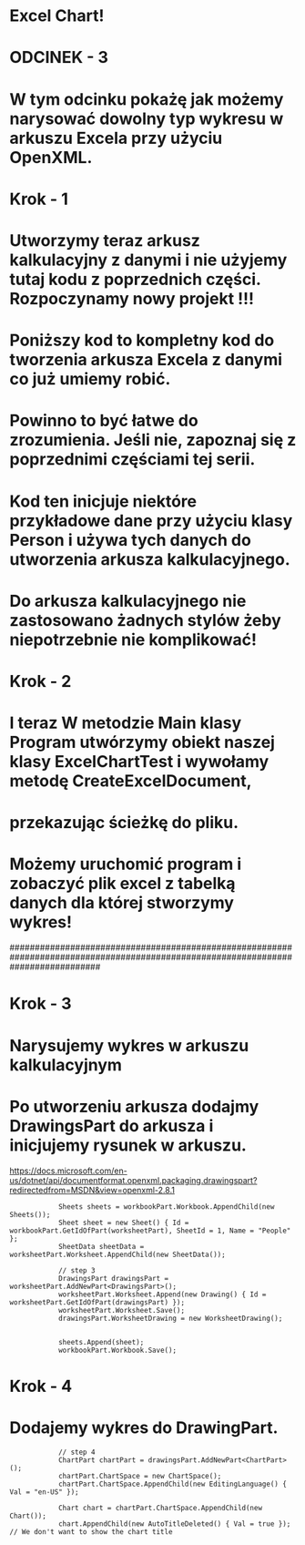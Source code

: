 ﻿# Excel Chart!
# ODCINEK - 3 
# W tym odcinku pokażę jak możemy narysować dowolny typ wykresu w arkuszu Excela przy użyciu OpenXML.


# Krok - 1  
# Utworzymy teraz arkusz kalkulacyjny z danymi i nie użyjemy tutaj kodu z poprzednich części. Rozpoczynamy nowy projekt !!!
# Poniższy kod to kompletny kod do tworzenia arkusza Excela z danymi co już umiemy robić. 
# Powinno to być łatwe do zrozumienia. Jeśli nie, zapoznaj się z poprzednimi częściami tej serii.

# Kod ten inicjuje niektóre przykładowe dane przy użyciu klasy Person i używa tych danych do utworzenia arkusza kalkulacyjnego. 
# Do arkusza kalkulacyjnego nie zastosowano żadnych stylów żeby niepotrzebnie nie komplikować!


# Krok - 2
# I teraz W metodzie Main klasy Program utwórzymy obiekt naszej klasy ExcelChartTest i wywołamy metodę CreateExcelDocument, 
# przekazując ścieżkę do pliku.

# Możemy uruchomić program i zobaczyć plik excel z tabelką danych dla której stworzymy wykres!

##################################################################################################################################


# Krok - 3
# Narysujemy wykres w arkuszu kalkulacyjnym
# Po utworzeniu arkusza dodajmy DrawingsPart do arkusza i inicjujemy rysunek w arkuszu.

https://docs.microsoft.com/en-us/dotnet/api/documentformat.openxml.packaging.drawingspart?redirectedfrom=MSDN&view=openxml-2.8.1

		        Sheets sheets = workbookPart.Workbook.AppendChild(new Sheets());
                Sheet sheet = new Sheet() { Id = workbookPart.GetIdOfPart(worksheetPart), SheetId = 1, Name = "People" };
                SheetData sheetData = worksheetPart.Worksheet.AppendChild(new SheetData());

                // step 3
                DrawingsPart drawingsPart = worksheetPart.AddNewPart<DrawingsPart>();
                worksheetPart.Worksheet.Append(new Drawing() { Id = worksheetPart.GetIdOfPart(drawingsPart) });
                worksheetPart.Worksheet.Save();
                drawingsPart.WorksheetDrawing = new WorksheetDrawing();


                sheets.Append(sheet);
                workbookPart.Workbook.Save();


# Krok - 4
# Dodajemy wykres do DrawingPart.

		        // step 4
                ChartPart chartPart = drawingsPart.AddNewPart<ChartPart>();
                chartPart.ChartSpace = new ChartSpace();
                chartPart.ChartSpace.AppendChild(new EditingLanguage() { Val = "en-US" });

                Chart chart = chartPart.ChartSpace.AppendChild(new Chart());
                chart.AppendChild(new AutoTitleDeleted() { Val = true }); // We don't want to show the chart title
